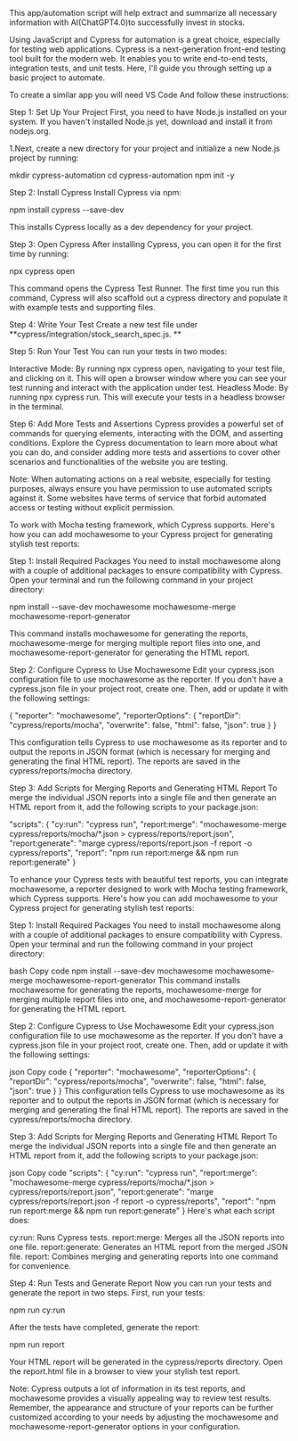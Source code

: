 This app/automation script will help extract and summarize all necessary information with AI(ChatGPT4.0)to successfully invest in stocks.

Using JavaScript and Cypress for automation is a great choice, especially for testing web applications. Cypress is a next-generation front-end testing tool built for the modern web. It enables you to write end-to-end tests, integration tests, and unit tests. Here, I'll guide you through setting up a basic project to automate.

To create a similar app you will need VS Code And follow these instructions:

Step 1: Set Up Your Project First, you need to have Node.js installed on your system. If you haven't installed Node.js yet, download and install it from nodejs.org.

1.Next, create a new directory for your project and initialize a new Node.js project by running: 

mkdir cypress-automation 
cd cypress-automation 
npm init -y

Step 2: Install Cypress Install Cypress via npm:

npm install cypress --save-dev

This installs Cypress locally as a dev dependency for your project.

Step 3: Open Cypress After installing Cypress, you can open it for the first time by running:

npx cypress open

This command opens the Cypress Test Runner. The first time you run this command, Cypress will also scaffold out a cypress directory and populate it with example tests and supporting files.

Step 4: Write Your Test Create a new test file under **cypress/integration/stock_search_spec.js. **

Step 5: Run Your Test You can run your tests in two modes:

Interactive Mode: By running npx cypress open, navigating to your test file, and clicking on it. This will open a browser window where you can see your test running and interact with the application under test. Headless Mode: By running npx cypress run. This will execute your tests in a headless browser in the terminal.

Step 6: Add More Tests and Assertions Cypress provides a powerful set of commands for querying elements, interacting with the DOM, and asserting conditions. Explore the Cypress documentation to learn more about what you can do, and consider adding more tests and assertions to cover other scenarios and functionalities of the website you are testing.

Note: When automating actions on a real website, especially for testing purposes, always ensure you have permission to use automated scripts against it. Some websites have terms of service that forbid automated access or testing without explicit permission.

To work with Mocha testing framework, which Cypress supports. Here's how you can add mochawesome to your Cypress project for generating stylish test reports:

Step 1: Install Required Packages You need to install mochawesome along with a couple of additional packages to ensure compatibility with Cypress. Open your terminal and run the following command in your project directory:

npm install --save-dev mochawesome mochawesome-merge mochawesome-report-generator

This command installs mochawesome for generating the reports, mochawesome-merge for merging multiple report files into one, and mochawesome-report-generator for generating the HTML report.

Step 2: Configure Cypress to Use Mochawesome Edit your cypress.json configuration file to use mochawesome as the reporter. If you don't have a cypress.json file in your project root, create one. Then, add or update it with the following settings:

{ "reporter": "mochawesome", "reporterOptions": { "reportDir": "cypress/reports/mocha", "overwrite": false, "html": false, "json": true } }

This configuration tells Cypress to use mochawesome as its reporter and to output the reports in JSON format (which is necessary for merging and generating the final HTML report). The reports are saved in the cypress/reports/mocha directory.

Step 3: Add Scripts for Merging Reports and Generating HTML Report To merge the individual JSON reports into a single file and then generate an HTML report from it, add the following scripts to your package.json:

"scripts": { "cy:run": "cypress run", "report:merge": "mochawesome-merge cypress/reports/mocha/*.json > cypress/reports/report.json", "report:generate": "marge cypress/reports/report.json -f report -o cypress/reports", "report": "npm run report:merge && npm run report:generate" }

To enhance your Cypress tests with beautiful test reports, you can integrate mochawesome, a reporter designed to work with Mocha testing framework, which Cypress supports. Here's how you can add mochawesome to your Cypress project for generating stylish test reports:

Step 1: Install Required Packages You need to install mochawesome along with a couple of additional packages to ensure compatibility with Cypress. Open your terminal and run the following command in your project directory:

bash Copy code npm install --save-dev mochawesome mochawesome-merge mochawesome-report-generator This command installs mochawesome for generating the reports, mochawesome-merge for merging multiple report files into one, and mochawesome-report-generator for generating the HTML report.

Step 2: Configure Cypress to Use Mochawesome Edit your cypress.json configuration file to use mochawesome as the reporter. If you don't have a cypress.json file in your project root, create one. Then, add or update it with the following settings:

json Copy code { "reporter": "mochawesome", "reporterOptions": { "reportDir": "cypress/reports/mocha", "overwrite": false, "html": false, "json": true } } This configuration tells Cypress to use mochawesome as its reporter and to output the reports in JSON format (which is necessary for merging and generating the final HTML report). The reports are saved in the cypress/reports/mocha directory.

Step 3: Add Scripts for Merging Reports and Generating HTML Report To merge the individual JSON reports into a single file and then generate an HTML report from it, add the following scripts to your package.json:

json Copy code "scripts": { "cy:run": "cypress run", "report:merge": "mochawesome-merge cypress/reports/mocha/*.json > cypress/reports/report.json", "report:generate": "marge cypress/reports/report.json -f report -o cypress/reports", "report": "npm run report:merge && npm run report:generate" } Here's what each script does:

cy:run: Runs Cypress tests. report:merge: Merges all the JSON reports into one file. report:generate: Generates an HTML report from the merged JSON file. report: Combines merging and generating reports into one command for convenience.

Step 4: Run Tests and Generate Report Now you can run your tests and generate the report in two steps. First, run your tests:

npm run cy:run

After the tests have completed, generate the report:

npm run report

Your HTML report will be generated in the cypress/reports directory. Open the report.html file in a browser to view your stylish test report.

Note: Cypress outputs a lot of information in its test reports, and mochawesome provides a visually appealing way to review test results. Remember, the appearance and structure of your reports can be further customized according to your needs by adjusting the mochawesome and mochawesome-report-generator options in your configuration.
